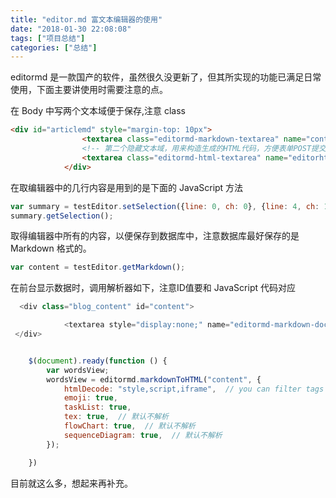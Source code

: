 ```yaml
---
title: "editor.md 富文本编辑器的使用"
date: "2018-01-30 22:08:08"
tags: ["项目总结"]
categories: ["总结"]
---
```

editormd 是一款国产的软件，虽然很久没更新了，但其所实现的功能已满足日常使用，下面主要讲使用时需要注意的点。
<!-- more -->
在 Body 中写两个文本域便于保存,注意 class
```html
<div id="articlemd" style="margin-top: 10px">
                <textarea class="editormd-markdown-textarea" name="content"></textarea>
                <!-- 第二个隐藏文本域，用来构造生成的HTML代码，方便表单POST提交，这里的name可以任意取，后台接受时以这个name键为准 -->
                <textarea class="editormd-html-textarea" name="editorhtml"></textarea>
            </div>
```

在取编辑器中的几行内容是用到的是下面的 JavaScript 方法
```javascript
var summary = testEditor.setSelection({line: 0, ch: 0}, {line: 4, ch: 100});
summary.getSelection();
```

取得编辑器中所有的内容，以便保存到数据库中，注意数据库最好保存的是 Markdown 格式的。

```javascript
var content = testEditor.getMarkdown();

```

在前台显示数据时，调用解析器如下，注意ID值要和 JavaScript 代码对应
```javascript
  <div class="blog_content" id="content">

            <textarea style="display:none;" name="editormd-markdown-doc"> ${blog.content}</textarea>
 </div>
```

```javascript

    $(document).ready(function () {
        var wordsView;
        wordsView = editormd.markdownToHTML("content", {
            htmlDecode: "style,script,iframe",  // you can filter tags decode
            emoji: true,
            taskList: true,
            tex: true,  // 默认不解析
            flowChart: true,  // 默认不解析
            sequenceDiagram: true,  // 默认不解析
        });

    })
```

 目前就这么多，想起来再补充。